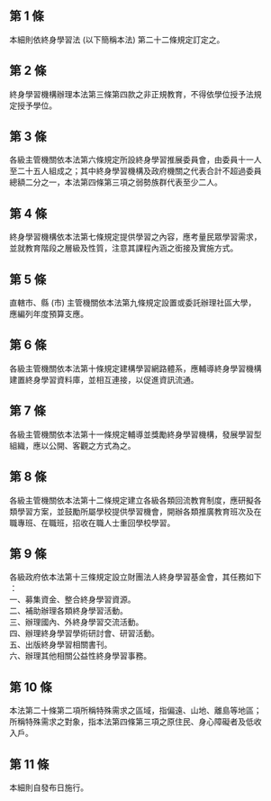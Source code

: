 第 1 條
-------
本細則依終身學習法 (以下簡稱本法) 第二十二條規定訂定之。

第 2 條
-------
終身學習機構辦理本法第三條第四款之非正規教育，不得依學位授予法規  
定授予學位。

第 3 條
-------
各級主管機關依本法第六條規定所設終身學習推展委員會，由委員十一人  
至二十五人組成之；其中終身學習機構及政府機關之代表合計不超過委員  
總額二分之一，本法第四條第三項之弱勢族群代表至少二人。

第 4 條
-------
終身學習機構依本法第七條規定提供學習之內容，應考量民眾學習需求，  
並就教育階段之層級及性質，注意其課程內涵之銜接及實施方式。

第 5 條
-------
直轄市、縣 (市) 主管機關依本法第九條規定設置或委託辦理社區大學，  
應編列年度預算支應。

第 6 條
-------
各級主管機關依本法第十條規定建構學習網路體系，應輔導終身學習機構  
建置終身學習資料庫，並相互連接，以促進資訊流通。

第 7 條
-------
各級主管機關依本法第十一條規定輔導並獎勵終身學習機構，發展學習型  
組織，應以公開、客觀之方式為之。

第 8 條
-------
各級主管機關依本法第十二條規定建立各級各類回流教育制度，應研擬各  
類學習方案，並鼓勵所屬學校提供學習機會，開辦各類推廣教育班次及在  
職專班、在職班，招收在職人士重回學校學習。

第 9 條
-------
各級政府依本法第十三條規定設立財團法人終身學習基金會，其任務如下  
：  
一、募集資金、整合終身學習資源。  
二、補助辦理各類終身學習活動。  
三、辦理國內、外終身學習交流活動。  
四、辦理終身學習學術研討會、研習活動。  
五、出版終身學習相關書刊。  
六、辦理其他相關公益性終身學習事務。

第 10 條
--------
本法第二十條第二項所稱特殊需求之區域，指偏遠、山地、離島等地區；  
所稱特殊需求之對象，指本法第四條第三項之原住民、身心障礙者及低收  
入戶。

第 11 條
--------
本細則自發布日施行。

